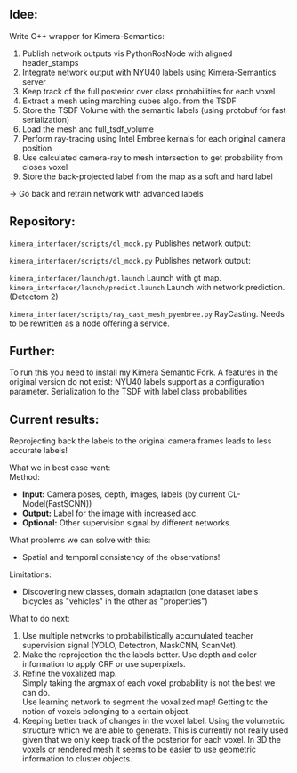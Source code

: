 ## Idee:

Write C++ wrapper for Kimera-Semantics:

1. Publish network outputs vis PythonRosNode with aligned header_stamps
2. Integrate network output with NYU40 labels using Kimera-Semantics server
3. Keep track of the full posterior over class probabilities for each voxel
4. Extract a mesh using marching cubes algo. from the TSDF
5. Store the TSDF Volume with the semantic labels (using protobuf for fast serialization)
6. Load the mesh and full_tsdf_volume
7. Perform ray-tracing using Intel Embree kernals for each original camera position
8. Use calculated camera-ray to mesh intersection to get probability from closes voxel
9. Store the back-projected label from the map as a soft and hard label

-> Go back and retrain network with advanced labels

## Repository:
`kimera_interfacer/scripts/dl_mock.py` Publishes network output:

`kimera_interfacer/scripts/dl_mock.py` Publishes network output:

`kimera_interfacer/launch/gt.launch` Launch with gt map.
`kimera_interfacer/launch/predict.launch` Launch with network prediction. (Detectorn 2)

`kimera_interfacer/scripts/ray_cast_mesh_pyembree.py` RayCasting. Needs to be rewritten as a node offering a service.

## Further: 
To run this you need to install my Kimera Semantic Fork.
A features in the original version do not exist:
NYU40 labels support as a configuration parameter.
Serialization fo the TSDF with label class probabilities




## Current results:

Reprojecting back the labels to the original camera frames leads to less accurate labels!

What we in best case want:  
Method:
  - **Input:**  Camera poses, depth, images, labels (by current CL-Model(FastSCNN))
  - **Output:** Label for the image with increased acc.
  - **Optional:** Other supervision signal by different networks.

What problems we can solve with this:
  - Spatial and temporal consistency of the observations!

Limitations:
- Discovering new classes, domain adaptation (one dataset labels bicycles as "vehicles" in the other as "properties")


What to do next:
1. Use multiple networks to probabilistically accumulated teacher supervision signal (YOLO, Detectron, MaskCNN, ScanNet).
2. Make the reprojection the the labels better. Use depth and color information to apply CRF or use superpixels.
3. Refine the voxalized map.   
   Simply taking the argmax of each voxel probability is not the best we can do.  
   Use learning network to segment the voxalized map! Getting to the notion of voxels belonging to a certain object.  
4. Keeping better track of changes in the voxel label. Using the volumetric structure which we are able to generate.
This is currently not really used given that we only keep track of the posterior for each voxel.
In 3D the voxels or rendered mesh it seems to be easier to use geometric information  to cluster objects. 


